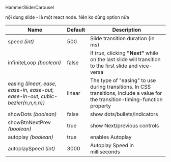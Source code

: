 HammerSliderCarousel



nội dung slide - là một react node. Nên ko dùng option nữa

| Name | Default | Description |
| ------ | ------ | ------ |
| speed _(int)_| 500 | Slide transition duration (in ms) |
| infiniteLoop _(boolean)_| false | If _true_, clicking **"Next"** while on the last slide will transition to the first slide and vice-versa |
| easing _(linear, ease, ease-in, ease-out, ease-in-out, cubic-bezier(n,n,n,n))_| linear | 	The type of "easing" to use during transitions. In CSS transitions, include a value for the transition-timing-function property |
| showDots _(boolean)_| false | show dots/bullets/indicators |
| showBtnNextPrev _(boolean)_| true | show Next/previous controls |
| autoplay _(boolean)_| true | enables Autoplay |
| autoplaySpeed _(int)_| 3000 | Autoplay Speed in milliseconds |
